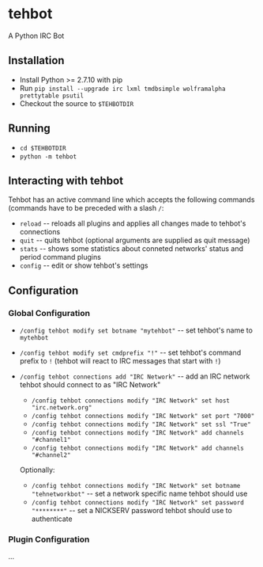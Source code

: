 # tehbot
A Python IRC Bot

## Installation
* Install Python >= 2.7.10 with pip
* Run `pip install --upgrade irc lxml tmdbsimple wolframalpha prettytable psutil`
* Checkout the source to `$TEHBOTDIR`

## Running
* `cd $TEHBOTDIR`
* `python -m tehbot`

## Interacting with tehbot
Tehbot has an active command line which accepts the following commands (commands have to be preceded with a slash `/`:
* `reload` -- reloads all plugins and applies all changes made to tehbot's connections
* `quit` -- quits tehbot (optional arguments are supplied as quit message)
* `stats` -- shows some statistics about conneted networks' status and period command plugins
* `config` -- edit or show tehbot's settings

## Configuration

### Global Configuration
* `/config tehbot modify set botname "mytehbot"` -- set tehbot's name to `mytehbot`
* `/config tehbot modify set cmdprefix "!"` -- set tehbot's command prefix to `!` (tehbot will react to IRC messages that start with `!`)
* `/config tehbot connections add "IRC Network"` -- add an IRC network tehbot should connect to as "IRC Network"
  * `/config tehbot connections modify "IRC Network" set host "irc.network.org"`
  * `/config tehbot connections modify "IRC Network" set port "7000"`
  * `/config tehbot connections modify "IRC Network" set ssl "True"`
  * `/config tehbot connections modify "IRC Network" add channels "#channel1"`
  * `/config tehbot connections modify "IRC Network" add channels "#channel2"`
  
  Optionally:
  * `/config tehbot connections modify "IRC Network" set botname "tehnetworkbot"` -- set a network specific name tehbot should use
  * `/config tehbot connections modify "IRC Network" set password "********"` -- set a NICKSERV password tehbot should use to authenticate

### Plugin Configuration
...

